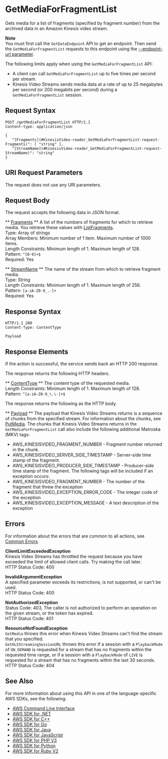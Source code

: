 # GetMediaForFragmentList<a name="API_reader_GetMediaForFragmentList"></a>

Gets media for a list of fragments \(specified by fragment number\) from the archived data in an Amazon Kinesis video stream\.

**Note**  
You must first call the `GetDataEndpoint` API to get an endpoint\. Then send the `GetMediaForFragmentList` requests to this endpoint using the [\-\-endpoint\-url parameter](https://docs.aws.amazon.com/cli/latest/reference/)\. 

The following limits apply when using the `GetMediaForFragmentList` API:
+ A client can call `GetMediaForFragmentList` up to five times per second per stream\. 
+ Kinesis Video Streams sends media data at a rate of up to 25 megabytes per second \(or 200 megabits per second\) during a `GetMediaForFragmentList` session\. 

## Request Syntax<a name="API_reader_GetMediaForFragmentList_RequestSyntax"></a>

```
POST /getMediaForFragmentList HTTP/1.1
Content-type: application/json

{
   "[Fragments](#KinesisVideo-reader_GetMediaForFragmentList-request-Fragments)": [ "string" ],
   "[StreamName](#KinesisVideo-reader_GetMediaForFragmentList-request-StreamName)": "string"
}
```

## URI Request Parameters<a name="API_reader_GetMediaForFragmentList_RequestParameters"></a>

The request does not use any URI parameters\.

## Request Body<a name="API_reader_GetMediaForFragmentList_RequestBody"></a>

The request accepts the following data in JSON format\.

 ** [Fragments](#API_reader_GetMediaForFragmentList_RequestSyntax) **   <a name="KinesisVideo-reader_GetMediaForFragmentList-request-Fragments"></a>
A list of the numbers of fragments for which to retrieve media\. You retrieve these values with [ListFragments](API_reader_ListFragments.md)\.  
Type: Array of strings  
Array Members: Minimum number of 1 item\. Maximum number of 1000 items\.  
Length Constraints: Minimum length of 1\. Maximum length of 128\.  
Pattern: `^[0-9]+$`   
Required: Yes

 ** [StreamName](#API_reader_GetMediaForFragmentList_RequestSyntax) **   <a name="KinesisVideo-reader_GetMediaForFragmentList-request-StreamName"></a>
The name of the stream from which to retrieve fragment media\.  
Type: String  
Length Constraints: Minimum length of 1\. Maximum length of 256\.  
Pattern: `[a-zA-Z0-9_.-]+`   
Required: Yes

## Response Syntax<a name="API_reader_GetMediaForFragmentList_ResponseSyntax"></a>

```
HTTP/1.1 200
Content-Type: ContentType

Payload
```

## Response Elements<a name="API_reader_GetMediaForFragmentList_ResponseElements"></a>

If the action is successful, the service sends back an HTTP 200 response\.

The response returns the following HTTP headers\.

 ** [ContentType](#API_reader_GetMediaForFragmentList_ResponseSyntax) **   <a name="KinesisVideo-reader_GetMediaForFragmentList-response-ContentType"></a>
The content type of the requested media\.  
Length Constraints: Minimum length of 1\. Maximum length of 128\.  
Pattern: `^[a-zA-Z0-9_\.\-]+$` 

The response returns the following as the HTTP body\.

 ** [Payload](#API_reader_GetMediaForFragmentList_ResponseSyntax) **   <a name="KinesisVideo-reader_GetMediaForFragmentList-response-Payload"></a>
The payload that Kinesis Video Streams returns is a sequence of chunks from the specified stream\. For information about the chunks, see [PutMedia](http://docs.aws.amazon.com/kinesisvideostreams/latest/dg/API_dataplane_PutMedia.html)\. The chunks that Kinesis Video Streams returns in the `GetMediaForFragmentList` call also include the following additional Matroska \(MKV\) tags:   
+ AWS\_KINESISVIDEO\_FRAGMENT\_NUMBER \- Fragment number returned in the chunk\.
+ AWS\_KINESISVIDEO\_SERVER\_SIDE\_TIMESTAMP \- Server\-side time stamp of the fragment\.
+ AWS\_KINESISVIDEO\_PRODUCER\_SIDE\_TIMESTAMP \- Producer\-side time stamp of the fragment\.
The following tags will be included if an exception occurs:  
+ AWS\_KINESISVIDEO\_FRAGMENT\_NUMBER \- The number of the fragment that threw the exception
+ AWS\_KINESISVIDEO\_EXCEPTION\_ERROR\_CODE \- The integer code of the exception
+ AWS\_KINESISVIDEO\_EXCEPTION\_MESSAGE \- A text description of the exception

## Errors<a name="API_reader_GetMediaForFragmentList_Errors"></a>

For information about the errors that are common to all actions, see [Common Errors](CommonErrors.md)\.

 **ClientLimitExceededException**   
Kinesis Video Streams has throttled the request because you have exceeded the limit of allowed client calls\. Try making the call later\.  
HTTP Status Code: 400

 **InvalidArgumentException**   
A specified parameter exceeds its restrictions, is not supported, or can't be used\.  
HTTP Status Code: 400

 **NotAuthorizedException**   
Status Code: 403, The caller is not authorized to perform an operation on the given stream, or the token has expired\.  
HTTP Status Code: 401

 **ResourceNotFoundException**   
 `GetMedia` throws this error when Kinesis Video Streams can't find the stream that you specified\.  
 `GetHLSStreamingSessionURL` throws this error if a session with a `PlaybackMode` of `ON_DEMAND` is requested for a stream that has no fragments within the requested time range, or if a session with a `PlaybackMode` of `LIVE` is requested for a stream that has no fragments within the last 30 seconds\.  
HTTP Status Code: 404

## See Also<a name="API_reader_GetMediaForFragmentList_SeeAlso"></a>

For more information about using this API in one of the language\-specific AWS SDKs, see the following:
+  [AWS Command Line Interface](https://docs.aws.amazon.com/goto/aws-cli/kinesis-video-reader-data-2017-09-30/GetMediaForFragmentList) 
+  [AWS SDK for \.NET](https://docs.aws.amazon.com/goto/DotNetSDKV3/kinesis-video-reader-data-2017-09-30/GetMediaForFragmentList) 
+  [AWS SDK for C\+\+](https://docs.aws.amazon.com/goto/SdkForCpp/kinesis-video-reader-data-2017-09-30/GetMediaForFragmentList) 
+  [AWS SDK for Go](https://docs.aws.amazon.com/goto/SdkForGoV1/kinesis-video-reader-data-2017-09-30/GetMediaForFragmentList) 
+  [AWS SDK for Java](https://docs.aws.amazon.com/goto/SdkForJava/kinesis-video-reader-data-2017-09-30/GetMediaForFragmentList) 
+  [AWS SDK for JavaScript](https://docs.aws.amazon.com/goto/AWSJavaScriptSDK/kinesis-video-reader-data-2017-09-30/GetMediaForFragmentList) 
+  [AWS SDK for PHP V3](https://docs.aws.amazon.com/goto/SdkForPHPV3/kinesis-video-reader-data-2017-09-30/GetMediaForFragmentList) 
+  [AWS SDK for Python](https://docs.aws.amazon.com/goto/boto3/kinesis-video-reader-data-2017-09-30/GetMediaForFragmentList) 
+  [AWS SDK for Ruby V2](https://docs.aws.amazon.com/goto/SdkForRubyV2/kinesis-video-reader-data-2017-09-30/GetMediaForFragmentList) 